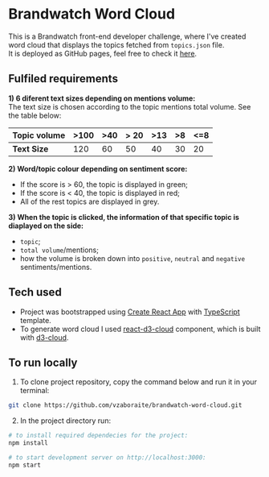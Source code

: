 # Brandwatch Word Cloud

This is a Brandwatch front-end developer challenge, where I've created word cloud that displays the topics fetched from `topics.json` file.\
It is deployed as GitHub pages, feel free to check it [here](https://vzaboraite.github.io/brandwatch-word-cloud/).

## Fulfiled requirements

**1) 6 diferent text sizes depending on mentions volume:**\
The text size is chosen according to the topic mentions total volume. See the table below:

| Topic volume  | >100 | >40 | > 20 | >13 | >8  | <=8 |
| ------------- | ---- | --- | ---- | --- | --- | --- |
| **Text Size** | 120  | 60  | 50   | 40  | 30  | 20  |

**2) Word/topic colour depending on sentiment score:**

- If the score is > 60, the topic is displayed in green;
- If the score is < 40, the topic is displayed in red;
- All of the rest topics are displayed in grey.

**3) When the topic is clicked, the information of that specific topic is diaplayed on the side:**

- `topic`;
- `total volume`/mentions;
- how the volume is broken down into `positive`, `neutral` and `negative` sentiments/mentions.

## Tech used

- Project was bootstrapped using [Create React App](https://github.com/facebook/create-react-app) with [TypeScript](https://create-react-app.dev/docs/adding-typescript/) template.
- To generate word cloud I used [react-d3-cloud](https://www.npmjs.com/package/react-d3-cloud) component, which is built with [d3-cloud](https://github.com/jasondavies/d3-cloud).

## To run locally

1. To clone project repository, copy the command below and run it in your terminal:

```bash
git clone https://github.com/vzaboraite/brandwatch-word-cloud.git
```

2. In the project directory run:

```bash
# to install required dependecies for the project:
npm install

# to start development server on http://localhost:3000:
npm start
```
